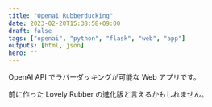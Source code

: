 ```yaml
---
title: "Openai Rubberducking"
date: 2023-02-20T15:38:58+09:00
draft: false
tags: ["openai", "python", "flask", "web", "app"]
outputs: [html, json]
hero: ""
---
```


OpenAI API でラバーダッキングが可能な Web アプリです。

前に作った Lovely Rubber の進化版と言えるかもしれません。
